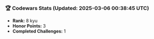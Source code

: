 ### 🏆 Codewars Stats (Updated: 2025-03-06 00:38:45 UTC)

- **Rank:** 8 kyu
- **Honor Points:** 3
- **Completed Challenges:** 1
